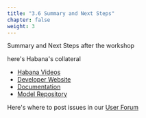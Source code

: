 ```yaml
---
title: "3.6 Summary and Next Steps"
chapter: false
weight: 3
---
```


Summary and Next Steps after the workshop

here's Habana's collateral
- [Habana Videos](https://developer.habana.ai/videos/)
- [Developer Website](https://developer.habana.ai)
- [Documentation](https://docs.habana.ai)
- [Model Repository](https://github.com/habanaai/Model-Repository)

Here's where to post issues in our [User Forum](https://forum.habana.ai)